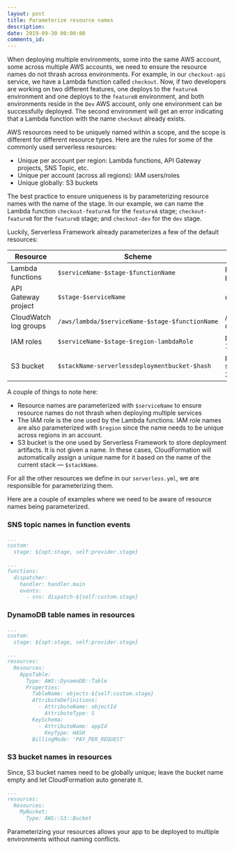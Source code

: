 ```yaml
---
layout: post
title: Parameterize resource names
description: 
date: 2019-09-30 00:00:00
comments_id: 
---
```


When deploying multiple environments, some into the same AWS account, some across multiple AWS accounts, we need to ensure the resource names do not thrash across environments. For example, in our `checkout-api` service, we have a Lambda function called `checkout`. Now, if two developers are working on two different features, one deploys to the `featureA` environment and one deploys to the `featureB` environment, and both environments reside in the `Dev` AWS account, only one environment can be successfully deployed. The second environment will get an error indicating that a Lambda function with the name `checkout` already exists.

AWS resources need to be uniquely named within a scope, and the scope is different for different resource types. Here are the rules for some of the commonly used serverless resources:

- Unique per account per region: Lambda functions, API Gateway projects, SNS Topic, etc.
- Unique per account (across all regions): IAM users/roles
- Unique globally: S3 buckets

The best practice to ensure uniqueness is by parameterizing resource names with the name of the stage. In our example, we can name the Lambda function `checkout-featureA` for the `featureA` stage; `checkout-featureB` for the `featureB` stage; and `checkout-dev` for the `dev` stage.

Luckily, Serverless Framework already parameterizes a few of the default resources:

| Resource | Scheme | Example |
|-----------|-----------|----------|
| Lambda functions | `$serviceName-$stage-$functionName` | post-service-dev-create-post |
| API Gateway project | `$stage-$serviceName` | dev-post-service |
| CloudWatch log groups | `/aws/lambda/$serviceName-$stage-$functionName` | /aws/lambda/post-service-dev-create-post |
| IAM roles | `$serviceName-$stage-$region-lambdaRole` | post-service-dev-us-east-1-lambdaRole |
| S3 bucket | `$stackName-serverlessdeploymentbucket-$hash` | post-service-dev-serverlessdeploymentbucket-3cux6eq6iadj |

A couple of things to note here:

- Resource names are parameterized with `$serviceName` to ensure resource names do not thrash when deploying multiple services
- The IAM role is the one used by the Lambda functions. IAM role names are also parameterized with `$region` since the name needs to be unique across regions in an account.
- S3 bucket is the one used by Serverless Framework to store deployment artifacts. It is not given a name. In these cases, CloudFormation will automatically assign a unique name for it based on the name of the current stack — `$stackName`.

For all the other resources we define in our `serverless.yml`, we are responsible for parameterizing them.

Here are a couple of examples where we need to be aware of resource names being parameterized.

### SNS topic names in function events

``` yml
...
custom:
  stage: ${opt:stage, self:provider.stage}

...
functions:
  dispatcher:
    handler: handler.main
    events:
      - sns: dispatch-${self:custom.stage}
```

### DynamoDB table names in resources

``` yml
...
custom:
  stage: ${opt:stage, self:provider.stage}

...
resources:
  Resources:
    AppsTable:
      Type: AWS::DynamoDB::Table
      Properties:
        TableName: objects-${self:custom.stage}
        AttributeDefinitions:
          - AttributeName: objectId
            AttributeType: S
        KeySchema:
          - AttributeName: appId
            KeyType: HASH
        BillingMode: 'PAY_PER_REQUEST'
```

### S3 bucket names in resources

Since, S3 bucket names need to be globally unique; leave the bucket name empty and let CloudFormation auto generate it.

``` yml
...
resources:
  Resources:
    MyBucket:
      Type: AWS::S3::Bucket
```

Parameterizing your resources allows your app to be deployed to multiple environments without naming conflicts.
